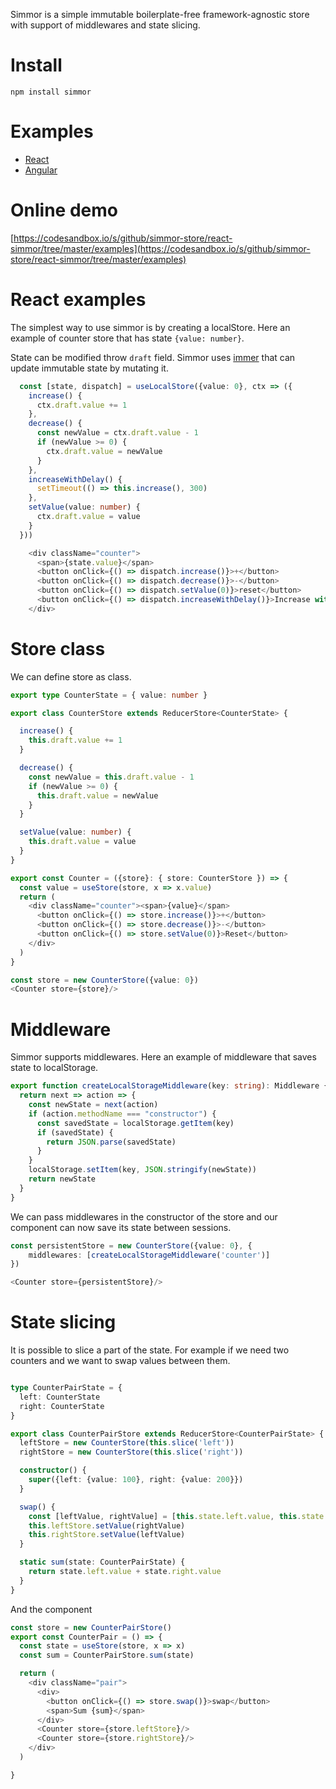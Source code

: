 Simmor is a simple immutable boilerplate-free framework-agnostic store with support of middlewares and state slicing.


# Install
`npm install simmor`

# Examples

* [React](https://github.com/simmor-store/react-simmor) 
* [Angular](https://github.com/simmor-store/angular-simmor-examples)

# Online demo

[https://codesandbox.io/s/github/simmor-store/react-simmor/tree/master/examples](https://codesandbox.io/s/github/simmor-store/react-simmor/tree/master/examples)

# React examples

The simplest way to use simmor is by creating a localStore. Here an example of counter store that has state `{value: number}`.

State can be modified throw `draft` field. Simmor uses [immer](https://github.com/immerjs/immer) that can update immutable state by mutating it.

```ts
  const [state, dispatch] = useLocalStore({value: 0}, ctx => ({
    increase() {
      ctx.draft.value += 1
    },
    decrease() {
      const newValue = ctx.draft.value - 1
      if (newValue >= 0) {
        ctx.draft.value = newValue
      }
    },
    increaseWithDelay() {
      setTimeout(() => this.increase(), 300)
    },   
    setValue(value: number) {
      ctx.draft.value = value
    }
  }))

```
```ts
    <div className="counter">
      <span>{state.value}</span>
      <button onClick={() => dispatch.increase()}>+</button>
      <button onClick={() => dispatch.decrease()}>-</button>
      <button onClick={() => dispatch.setValue(0)}>reset</button>
      <button onClick={() => dispatch.increaseWithDelay()}>Increase with delay</button>
    </div>

```

# Store class
We can define store as class.

```ts
export type CounterState = { value: number }

export class CounterStore extends ReducerStore<CounterState> {

  increase() {
    this.draft.value += 1
  }

  decrease() {
    const newValue = this.draft.value - 1
    if (newValue >= 0) {
      this.draft.value = newValue
    }
  }

  setValue(value: number) {
    this.draft.value = value
  }
}

```

```ts
export const Counter = ({store}: { store: CounterStore }) => {
  const value = useStore(store, x => x.value)
  return (
    <div className="counter"><span>{value}</span>
      <button onClick={() => store.increase()}>+</button>
      <button onClick={() => store.decrease()}>-</button>
      <button onClick={() => store.setValue(0)}>Reset</button>
    </div>
  )
}

```
```ts
const store = new CounterStore({value: 0})
<Counter store={store}/>
```

# Middleware
Simmor supports middlewares. Here an example of middleware that saves state to localStorage.
```ts
export function createLocalStorageMiddleware(key: string): Middleware {
  return next => action => {
    const newState = next(action)
    if (action.methodName === "constructor") {
      const savedState = localStorage.getItem(key)
      if (savedState) {
        return JSON.parse(savedState)
      }
    }
    localStorage.setItem(key, JSON.stringify(newState))
    return newState
  }
}

```
We can pass middlewares in the constructor of the store and our component can now save its state between sessions.


```ts
const persistentStore = new CounterStore({value: 0}, {
    middlewares: [createLocalStorageMiddleware('counter')]
})

<Counter store={persistentStore}/>
```

# State slicing
It is possible to slice a part of the state.
For example if we need two counters and we want to swap values between them.

```ts

type CounterPairState = {
  left: CounterState
  right: CounterState
}

export class CounterPairStore extends ReducerStore<CounterPairState> {
  leftStore = new CounterStore(this.slice('left'))
  rightStore = new CounterStore(this.slice('right'))

  constructor() {
    super({left: {value: 100}, right: {value: 200}})
  }

  swap() {
    const [leftValue, rightValue] = [this.state.left.value, this.state.right.value]
    this.leftStore.setValue(rightValue)
    this.rightStore.setValue(leftValue)
  }

  static sum(state: CounterPairState) {
    return state.left.value + state.right.value
  }
}

```
And the component
```ts
const store = new CounterPairStore()
export const CounterPair = () => {
  const state = useStore(store, x => x)
  const sum = CounterPairStore.sum(state)

  return (
    <div className="pair">
      <div>
        <button onClick={() => store.swap()}>swap</button>
        <span>Sum {sum}</span>
      </div>
      <Counter store={store.leftStore}/>
      <Counter store={store.rightStore}/>
    </div>
  )

}
```





